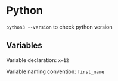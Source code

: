 # Python

`python3 --version` to check python version

## Variables
Variable declaration: `x=12`

Variable naming convention: `first_name`

